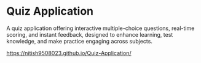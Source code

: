 # Quiz Application
A quiz application offering interactive multiple-choice questions, real-time scoring, and instant feedback, designed to enhance learning, test knowledge, and make practice engaging across subjects.

 https://nitish9508023.github.io/Quiz-Application/
